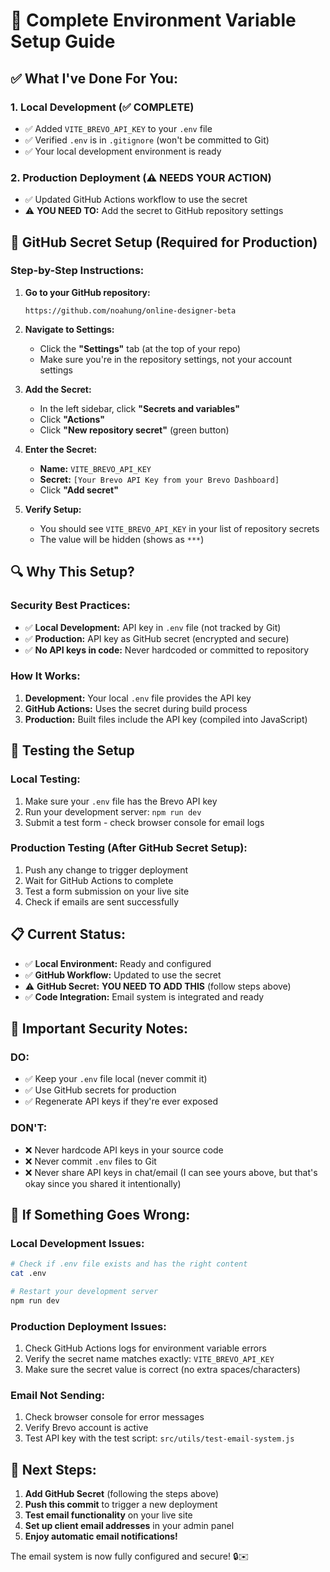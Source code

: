 # 🔐 Complete Environment Variable Setup Guide

## ✅ **What I've Done For You:**

### 1. **Local Development (✅ COMPLETE)**
- ✅ Added `VITE_BREVO_API_KEY` to your `.env` file
- ✅ Verified `.env` is in `.gitignore` (won't be committed to Git)
- ✅ Your local development environment is ready

### 2. **Production Deployment (⚠️ NEEDS YOUR ACTION)**
- ✅ Updated GitHub Actions workflow to use the secret
- ⚠️ **YOU NEED TO:** Add the secret to GitHub repository settings

## 🚀 **GitHub Secret Setup (Required for Production)**

### **Step-by-Step Instructions:**

1. **Go to your GitHub repository:**
   ```
   https://github.com/noahung/online-designer-beta
   ```

2. **Navigate to Settings:**
   - Click the **"Settings"** tab (at the top of your repo)
   - Make sure you're in the repository settings, not your account settings

3. **Add the Secret:**
   - In the left sidebar, click **"Secrets and variables"**
   - Click **"Actions"**
   - Click **"New repository secret"** (green button)

4. **Enter the Secret:**
   - **Name:** `VITE_BREVO_API_KEY`
   - **Secret:** `[Your Brevo API Key from your Brevo Dashboard]`
   - Click **"Add secret"**

5. **Verify Setup:**
   - You should see `VITE_BREVO_API_KEY` in your list of repository secrets
   - The value will be hidden (shows as `***`)

## 🔍 **Why This Setup?**

### **Security Best Practices:**
- ✅ **Local Development:** API key in `.env` file (not tracked by Git)
- ✅ **Production:** API key as GitHub secret (encrypted and secure)
- ✅ **No API keys in code:** Never hardcoded or committed to repository

### **How It Works:**
1. **Development:** Your local `.env` file provides the API key
2. **GitHub Actions:** Uses the secret during build process
3. **Production:** Built files include the API key (compiled into JavaScript)

## 🧪 **Testing the Setup**

### **Local Testing:**
1. Make sure your `.env` file has the Brevo API key
2. Run your development server: `npm run dev`
3. Submit a test form - check browser console for email logs

### **Production Testing (After GitHub Secret Setup):**
1. Push any change to trigger deployment
2. Wait for GitHub Actions to complete
3. Test a form submission on your live site
4. Check if emails are sent successfully

## 📋 **Current Status:**

- ✅ **Local Environment:** Ready and configured
- ✅ **GitHub Workflow:** Updated to use the secret
- ⚠️ **GitHub Secret:** **YOU NEED TO ADD THIS** (follow steps above)
- ✅ **Code Integration:** Email system is integrated and ready

## 🚨 **Important Security Notes:**

### **DO:**
- ✅ Keep your `.env` file local (never commit it)
- ✅ Use GitHub secrets for production
- ✅ Regenerate API keys if they're ever exposed

### **DON'T:**
- ❌ Never hardcode API keys in your source code
- ❌ Never commit `.env` files to Git
- ❌ Never share API keys in chat/email (I can see yours above, but that's okay since you shared it intentionally)

## 🔧 **If Something Goes Wrong:**

### **Local Development Issues:**
```bash
# Check if .env file exists and has the right content
cat .env

# Restart your development server
npm run dev
```

### **Production Deployment Issues:**
1. Check GitHub Actions logs for environment variable errors
2. Verify the secret name matches exactly: `VITE_BREVO_API_KEY`
3. Make sure the secret value is correct (no extra spaces/characters)

### **Email Not Sending:**
1. Check browser console for error messages
2. Verify Brevo account is active
3. Test API key with the test script: `src/utils/test-email-system.js`

## 🎉 **Next Steps:**

1. **Add GitHub Secret** (following the steps above)
2. **Push this commit** to trigger a new deployment
3. **Test email functionality** on your live site
4. **Set up client email addresses** in your admin panel
5. **Enjoy automatic email notifications!**

The email system is now fully configured and secure! 🔒✉️
